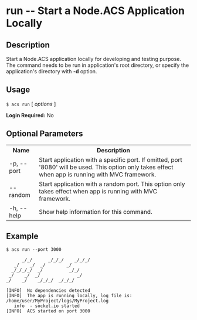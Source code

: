 # run -- Start a Node.ACS Application Locally

## Description

Start a Node.ACS application locally for developing and testing purpose.  
The command needs to be run in application's root directory, or specify the
application's directory with **-d** option.

## Usage

`$ acs run` [ _options_ ]

**Login Required:** No

## Optional Parameters

<table class="doc-table">
    <tbody>
        <tr>
            <th>Name</th>
            <th>Description</th>
        </tr>
        <tr>
            <td>-p, --port</td>
            <td>Start application with a specific port. If omitted, port '8080' will be used.  
                This option only takes effect when app is running with MVC framework.</td>
        </tr>
        <tr>
            <td>--random</td>
            <td>Start application with a random port.  
                This option only takes effect when app is running with MVC framework.</td>
        </tr>
        <tr>
            <td>-h, --help</td>
            <td>Show help information for this command.</td>
        </tr>
    </tbody>
</table>

## Example

    $ acs run --port 3000
    
          _/_/      _/_/_/    _/_/_/ 
       _/    _/  _/        _/        
      _/_/_/_/  _/          _/_/     
     _/    _/  _/              _/    
    _/    _/    _/_/_/  _/_/_/       
    
    [INFO]  No dependencies detected
    [INFO]  The app is running locally, log file is: /home/user/MyProject/logs/MyProject.log
       info  - socket.io started
    [INFO]  ACS started on port 3000
    
